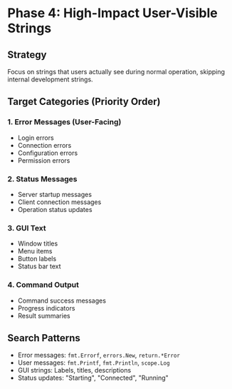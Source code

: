 # Phase 4: High-Impact User-Visible Strings

## Strategy
Focus on strings that users actually see during normal operation, skipping internal development strings.

## Target Categories (Priority Order)

### 1. Error Messages (User-Facing)
- Login errors
- Connection errors
- Configuration errors
- Permission errors

### 2. Status Messages
- Server startup messages
- Client connection messages
- Operation status updates

### 3. GUI Text
- Window titles
- Menu items
- Button labels
- Status bar text

### 4. Command Output
- Command success messages
- Progress indicators
- Result summaries

## Search Patterns
- Error messages: `fmt.Errorf`, `errors.New`, `return.*Error`
- User messages: `fmt.Printf`, `fmt.Println`, `scope.Log`
- GUI strings: Labels, titles, descriptions
- Status updates: "Starting", "Connected", "Running"
